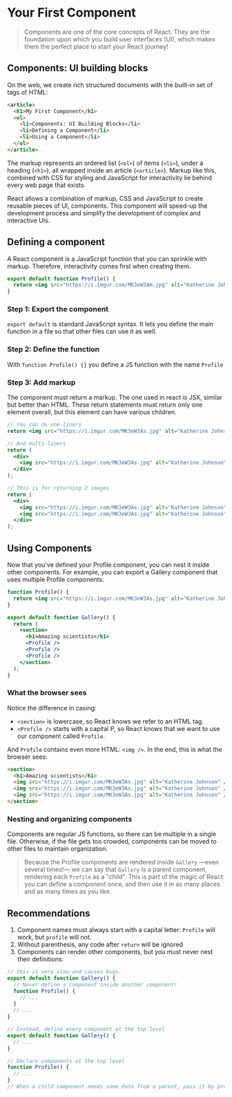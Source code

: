# Your First Component

> Components are one of the core concepts of React. They are the foundation upon which you build user interfaces (UI), which makes them the perfect place to start your React journey!

## Components: UI building blocks

On the web, we create rich structured documents with the built-in set of tags of HTML:

```html
<article>
  <h1>My First Component</h1>
  <ol>
    <li>Components: UI Building Blocks</li>
    <li>Defining a Component</li>
    <li>Using a Component</li>
  </ol>
</article>
```

The markup represents an ordered list (`<ol>`) of items (`<li>`), under a heading (`<h1>`), all wrapped inside an article (`<article>`). Markup like this, combined with CSS for styling and JavaScript for interactivity lie behind every web page that exists.

React allows a combination of markup, CSS and JavaScript to create reusable pieces of UI, components. This component will speed-up the development process and simplify the development of complex and interactive UIs.

## Defining a component

A React component is a JavaScript function that you can sprinkle with markup. Therefore, interactivity comes first when creating them.

```jsx
export default function Profile() {
  return <img src="https://i.imgur.com/MK3eW3Am.jpg" alt="Katherine Johnson" />;
}
```

### Step 1: Export the component

`export default` is standard JavaScript syntax. It lets you define the main function in a file so that other files can use it as well.

### Step 2: Define the function

With `function Profile() {}` you define a JS function with the name `Profile`

### Step 3: Add markup

The component must return a markup. The one used in react is JSX, similar but better than HTML. These return statements must return only one element overall, but this element can have various children.

```jsx
// You can do one-liners
return <img src="https://i.imgur.com/MK3eW3As.jpg" alt="Katherine Johnson" />;

// And multi-liners
return (
  <div>
    <img src="https://i.imgur.com/MK3eW3As.jpg" alt="Katherine Johnson" />
  </div>
);

// This is for returning 2 images
return (
  <div>
    <img src="https://i.imgur.com/MK3eW3As.jpg" alt="Katherine Johnson" />
    <img src="https://i.imgur.com/MK3eW3As.jpg" alt="Katherine Johnson" />
  </div>
);
```

## Using Components

Now that you've defined your Profile component, you can nest it inside other components. For example, you can export a Gallery component that uses multiple Profile components:

```jsx
function Profile() {
  return <img src="https://i.imgur.com/MK3eW3As.jpg" alt="Katherine Johnson" />;
}

export default function Gallery() {
  return (
    <section>
      <h1>Amazing scientists</h1>
      <Profile />
      <Profile />
      <Profile />
    </section>
  );
}
```

### What the browser sees

Notice the difference in casing:

- `<section>` is lowercase, so React knows we refer to an HTML tag.
- `<Profile />` starts with a capital P, so React knows that we want to use our component called `Profile`.

And `Profile` contains even more HTML: `<img />`. In the end, this is what the browser sees:

```html
<section>
  <h1>Amazing scientists</h1>
  <img src="https://i.imgur.com/MK3eW3As.jpg" alt="Katherine Johnson" />
  <img src="https://i.imgur.com/MK3eW3As.jpg" alt="Katherine Johnson" />
  <img src="https://i.imgur.com/MK3eW3As.jpg" alt="Katherine Johnson" />
</section>
```

### Nesting and organizing components

Components are regular JS functions, so there can be multiple in a single file. Otherwise, if the file gets too crowded, components can be moved to other files to maintain organization.

> Because the Profile components are rendered inside `Gallery` —even several times!— we can say that `Gallery` is a parent component, rendering each `Profile` as a "child". This is part of the magic of React: you can define a component once, and then use it in as many places and as many times as you like.

## Recommendations

1. Component names must always start with a capital letter: `Profile` will work, but `profile` will not.
2. Without parenthesis, any code after `return` will be ignored
3. Components can render other components, but you must never nest their definitions:

```jsx
// this is very slow and causes bugs.
export default function Gallery() {
  // Never define a component inside another component!
  function Profile() {
    // ...
  }
  // ...
}

// Instead, define every component at the top level
export default function Gallery() {
  // ...
}

// Declare components at the top level
function Profile() {
  // ...
}
// When a child component needs some data from a parent, pass it by props instead of nesting definitions.
```
